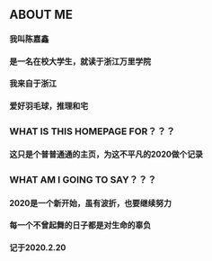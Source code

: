 ## ABOUT ME
####  我叫陈嘉鑫
####  是一名在校大学生，就读于浙江万里学院
####  我来自于浙江
####  爱好羽毛球，推理和宅

###  WHAT IS THIS HOMEPAGE FOR？？？
####  这只是个普普通通的主页，为这不平凡的2020做个记录
###  WHAT AM I GOING TO SAY？？？
####  2020是一个新开始，虽有波折，也要继续努力
####  每一个不曾起舞的日子都是对生命的辜负

#### 记于2020.2.20
